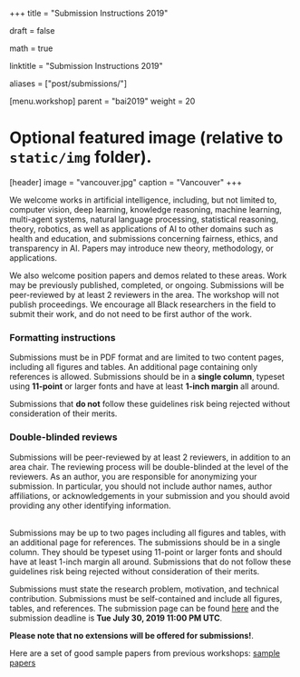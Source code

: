+++
title = "Submission Instructions 2019"

draft = false

math = true

linktitle = "Submission Instructions 2019"

aliases = ["post/submissions/"]

[menu.workshop]
    parent = "bai2019"
    weight = 20

# Optional featured image (relative to `static/img` folder).
[header]
image = "vancouver.jpg"
caption = "Vancouver"
+++

We welcome works in artificial intelligence, including, but not limited to, computer vision, deep learning, knowledge reasoning, machine learning, multi-agent systems, natural language processing, statistical reasoning, theory, robotics, as well as applications of AI to other domains such as health and education, and submissions concerning fairness, ethics, and transparency in AI. Papers may introduce new theory, methodology, or applications.

We also welcome position papers and demos related to these areas. Work may be previously published, completed, or ongoing. Submissions will be peer-reviewed by at least 2 reviewers in the area. The workshop will not publish proceedings. We encourage all Black researchers in the field to submit their work, and do not need to be first author of the work. 

### Formatting instructions
Submissions must be in PDF format and are limited to two content pages, including all figures and tables. An additional page containing only references is allowed. Submissions should be in a __single column__, typeset using __11-point__ or larger fonts and have at least __1-inch margin__ all around. 

Submissions that __do not__ follow these guidelines risk being rejected without consideration of their merits. 

### Double-blinded reviews
Submissions will be peer-reviewed by at least 2 reviewers, in addition to an area chair. The reviewing process will be double-blinded at the level of the reviewers. As an author, you are responsible for anonymizing your submission. In particular, you should not include author names, author affiliations, or acknowledgements in your submission and you should avoid providing any other identifying information.


<br>
Submissions may be up to two pages including all figures and tables, with an additional page for references. The submissions should be in a single column. They should be typeset using 11-point or larger fonts and should have at least 1-inch margin all around. Submissions that do not follow these guidelines risk being rejected without consideration of their merits.  
<br>

Submissions must state the research problem, motivation, and technical contribution. Submissions must be self-contained and include all figures, tables, and references. The submission page can be found [here](https://cmt3.research.microsoft.com/BLACKINAI2019) and the submission deadline is __Tue July 30, 2019 11:00 PM UTC__. 

**Please note that no extensions will be offered for submissions!**.

Here are a set of good sample papers from previous workshops: [sample papers](https://github.com/blackinai/blackinai.github.io/tree/master/papers)
